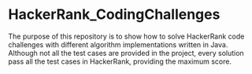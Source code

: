 # HackerRank_CodingChallenges

The purpose of this repository is to show how to solve HackerRank code challenges with different algorithm implementations written in Java.
Although not all the test cases are provided in the project, every solution pass all the test cases in HackerRank, providing the maximum score.
